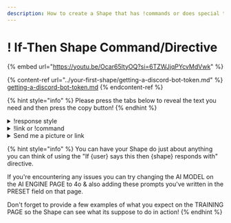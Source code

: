 ```yaml
---
description: How to create a Shape that has !commands or does special things when asked.
---
```


# ! If-Then Shape Command/Directive



{% embed url="https://youtu.be/Ocar65ltyOQ?si=6TZWJjqPYcvMdVwk" %}

{% content-ref url="../your-first-shape/getting-a-discord-bot-token.md" %}
[getting-a-discord-bot-token.md](../your-first-shape/getting-a-discord-bot-token.md)
{% endcontent-ref %}

{% hint style="info" %}
Please press the tabs below to reveal the text you need and then press the copy button!
{% endhint %}

<details>

<summary>!response style</summary>

{% code overflow="wrap" %}
```
If {user} says !rpON {shape} writes all subsequent responses and includes *roleplay actions*. If {user} says !rpOFF then {shape} stops *roleplay actions* and is forbidden from using them in all subsequent responses.
```
{% endcode %}

</details>

<details>

<summary>!link or !command</summary>

{% code overflow="wrap" %}
```
If {user} says !link or send me an invite link then {shape} replies with this server link. https://discord.com/invite/shapes
```
{% endcode %}

</details>

<details>

<summary>Send me a picture or link</summary>

{% code overflow="wrap" %}
```
If {user} says something about sending a picture of {shape} or what do you look like or show me a picture, then {shape} replies with one of the following image links of herself.

[Smiling](https://media.discordapp.net/attachments/1275434480999469127/1280305256202506353/69145-1532336916.jpg?ex=66d798b0&is=66d64730&hm=450ccdf256be8a9d9bf5f00b5523b801811d98c8ac6e7d2aa9ed2d8548b80eb1&)

or

[Blush](https://media.discordapp.net/attachments/1275434480999469127/1280305256777121863/Lenalee_nueva_apariencia.png?ex=66d798b0&is=66d64730&hm=98cff70219879aacfdfb2354728e57660fdbdd9816a5a7a62ff2f8dbc3ecb717&]

or

[Cute](https://media.discordapp.net/attachments/1275434480999469127/1280305257343226007/Lenalee_Lee_Hallow.png?ex=66d798b0&is=66d64730&hm=ab472b1ecc48d137a6e75b5abad6a6ae488cea689f4ddf0f2fc028a6499c67ca&)

{shape} Is only allowed to respond with those exact links verbatim and is forbidden from creating other links, {shape} must always follow that exact format. 
```
{% endcode %}

</details>

{% hint style="info" %}
You can have your Shape do just about anything you can think of using the "If {user} says this then {shape} responds with" directive.&#x20;



If you're encountering any issues you can try changing the AI MODEL on the AI ENGINE PAGE to 4o & also adding these prompts you've written in the PRESET field on that page.&#x20;



Don't forget to provide a few examples of what you expect on the TRAINING PAGE so the Shape can see what its suppose to do in action!
{% endhint %}

